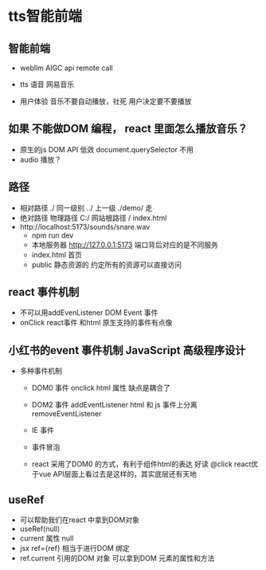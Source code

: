 # tts智能前端

## 智能前端
- webllm
  AIGC api remote call

- tts 语音
  网易音乐 
- 用户体验
  音乐不要自动播放，社死
  用户决定要不要播放

## 如果 不能做DOM 编程， react 里面怎么播放音乐？
- 原生的js DOM API 低效  document.querySelector 不用 
- audio 播放？ 

## 路径
- 相对路径 
  ./ 同一级别
  ../ 上一级
  ./demo/ 走
- 绝对路径
  物理路径 C:/
  网站根路径 /   index.html
- http://localhost:5173/sounds/snare.wav
  - npm run dev 
  - 本地服务器 http://127.0.0.1:5173
  端口背后对应的是不同服务
  - index.html 首页
  - public 静态资源的 
    约定所有的资源可以直接访问

## react 事件机制
  - 不可以用addEvenListener DOM Event 事件
  - onClick react事件 和html 原生支持的事件有点像

## 小红书的event 事件机制 JavaScript 高级程序设计
- 多种事件机制
  - DOM0 事件
    onclick html 属性 缺点是耦合了
  - DOM2 事件
    addEventListener  html 和 js 事件上分离
    removeEventListener
  - IE 事件
  - 事件冒泡

  - react
   采用了DOM0 的方式，有利于组件html的表达 好读
   @click react优于vue
   API层面上看过去是这样的，其实底层还有天地

## useRef
  - 可以帮助我们在react 中拿到DOM对象
   - useRef(null)
   - current 属性 null
   - jsx ref={ref} 相当于进行DOM 绑定
   - ref.current 引用的DOM 对象 可以拿到DOM 元素的属性和方法


